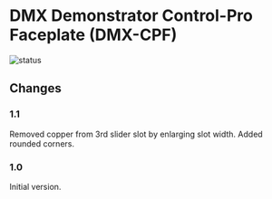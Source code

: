 # DMX Demonstrator Control-Pro Faceplate (DMX-CPF)

![status](https://img.shields.io/badge/status-design-red)

## Changes

### 1.1

Removed copper from 3rd slider slot by enlarging slot width.
Added rounded corners.

### 1.0

Initial version.
